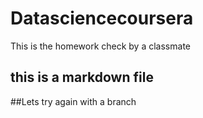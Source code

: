 # Datasciencecoursera
This is the homework check by a classmate
## this is a markdown file 
##Lets try again with a branch
